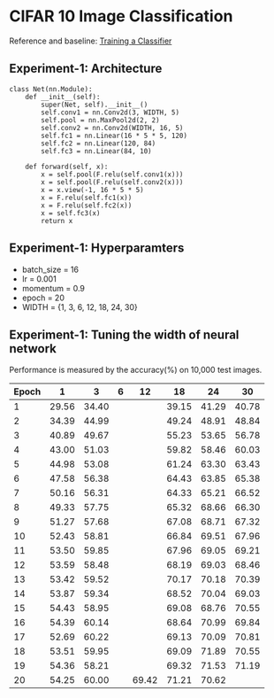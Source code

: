 # CIFAR 10 Image Classification
Reference and baseline: [Training a Classifier](http://pytorch.org/tutorials/beginner/blitz/cifar10_tutorial.html)

## Experiment-1: Architecture

    class Net(nn.Module):
        def __init__(self):
            super(Net, self).__init__()
            self.conv1 = nn.Conv2d(3, WIDTH, 5)
            self.pool = nn.MaxPool2d(2, 2)
            self.conv2 = nn.Conv2d(WIDTH, 16, 5)
            self.fc1 = nn.Linear(16 * 5 * 5, 120)
            self.fc2 = nn.Linear(120, 84)
            self.fc3 = nn.Linear(84, 10)

        def forward(self, x):
            x = self.pool(F.relu(self.conv1(x)))
            x = self.pool(F.relu(self.conv2(x)))
            x = x.view(-1, 16 * 5 * 5)
            x = F.relu(self.fc1(x))
            x = F.relu(self.fc2(x))
            x = self.fc3(x)
            return x

## Experiment-1: Hyperparamters

* batch_size = 16
* lr = 0.001
* momentum = 0.9
* epoch = 20
* WIDTH = {1, 3, 6, 12, 18, 24, 30}


## Experiment-1: Tuning the width of neural network

Performance is measured by the accuracy(%) on 10,000 test images.

| Epoch | 1 | 3 | 6 | 12 | 18 | 24 | 30 |
|---|---|---|---|---|---|---|---|
|1|29.56|34.40|||39.15|41.29|40.78|
|2|34.39|44.99|||49.24|48.91|48.84|
|3|40.89|49.67|||55.23|53.65|56.78|
|4|43.00|51.03|||59.82|58.46|60.03|
|5|44.98|53.08|||61.24|63.30|63.43|
|6|47.58|56.38|||64.43|63.85|65.38|
|7|50.16|56.31|||64.33|65.21|66.52|
|8|49.33|57.75|||65.32|68.66|66.30|
|9|51.27|57.68|||67.08|68.71|67.32|
|10|52.43|58.81|||66.84|69.51|67.96|
|11|53.50|59.85|||67.96|69.05|69.21|
|12|53.59|58.48|||68.19|69.03|68.46|
|13|53.42|59.52|||70.17|70.18|70.39|
|14|53.87|59.34|||68.52|70.04|69.03|
|15|54.43|58.95|||69.08|68.76|70.55|
|16|54.39|60.14|||68.64|70.99|69.84|
|17|52.69|60.22|||69.13|70.09|70.81|
|18|53.51|59.95|||69.09|71.89|70.55|
|19|54.36|58.21|||69.32|71.53|71.19|
|20|54.25|60.00||69.42|71.21|70.62|
